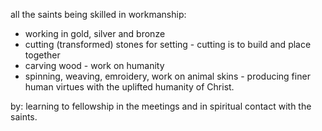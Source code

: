 all the saints being skilled in workmanship:
- working in gold, silver and bronze
- cutting (transformed) stones for setting - cutting is to build and place together
- carving wood - work on humanity
- spinning, weaving, emroidery, work on animal skins - producing finer human virtues with the uplifted humanity of Christ.

by: learning to fellowship in the meetings and in spiritual contact with the saints.
